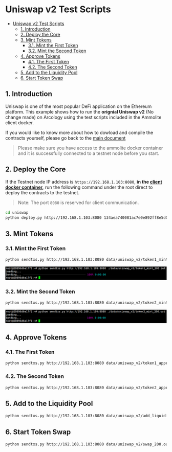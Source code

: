# Uniswap v2 Test Scripts

- [Uniswap v2 Test Scripts](#uniswap-v2-test-scripts)
  - [1. Introduction](#1-introduction)
  - [2. Deploy the Core](#2-deploy-the-core)
  - [3. Mint Tokens](#3-mint-tokens)
    - [3.1. Mint the First Token](#31-mint-the-first-token)
    - [3.2. Mint the Second Token](#32-mint-the-second-token)
  - [4. Approve Tokens](#4-approve-tokens)
    - [4.1. The First Token](#41-the-first-token)
    - [4.2. The Second Token](#42-the-second-token)
  - [5. Add to the Liquidity Pool](#5-add-to-the-liquidity-pool)
  - [6. Start Token Swap](#6-start-token-swap)

## 1. Introduction

Uniswap is one of the most popular DeFi application on the Ethereum platform. This example shows how to run the **orignial Uniswap v2** (No change made) on Arcology using the test scripts included in the Ammolite client docker.

If you would like to know more about how to dowload and compile the contracts yourself, please go back to the [main document](./README.md)

> Please make sure you have access to the ammolite docker container and it is successfully connected to a testnet node before you start.

## 2. Deploy the Core

If the Testnet node IP address is `https://192.168.1.103:8080`, **in the [client docker container](https://github.com/arcology-network/benchmarking/ammolite-client-docker.md),** run the following command under the root direct to deploy the contracts to the testnet.
> Note: The port `8080` is reserved for client communication.

```sh
cd uniswap
python deploy.py http://192.168.1.103:8080 134aea740081ac7e0e892ff8e5d0a763ec400fcd34bae70bcfe6dae3aceeb7f0
```

## 3. Mint Tokens

### 3.1. Mint the First Token


```sh
python sendtxs.py http://192.168.1.103:8080 data/uniswap_v2/token1_mint_200.out
```

![alt text](./img/uniswap-token1-mint-200.png)

### 3.2. Mint the Second Token

```sh
python sendtxs.py http://192.168.1.103:8080 data/uniswap_v2/token2_mint_200.out
```

![alt text](./img/uniswap-token2-mint-200.png)

## 4. Approve Tokens

### 4.1. The First Token

```sh
python sendtxs.py http://192.168.1.103:8080 data/uniswap_v2/token1_approve_200.out
```

### 4.2. The Second Token

```sh
python sendtxs.py http://192.168.1.103:8080 data/uniswap_v2/token2_approve_200.out
```

## 5. Add to the Liquidity Pool

```sh
python sendtxs.py http://192.168.1.103:8080 data/uniswap_v2/add_liquidity_200.out
```

## 6. Start Token Swap

```sh
python sendtxs.py http://192.168.1.103:8080 data/uniswap_v2/swap_200.out
```

